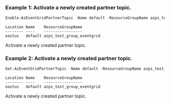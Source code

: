 ### Example 1: Activate a newly created partner topic.
```powershell
Enable-AzEventGridPartnerTopic -Name default -ResourceGroupName azps_test_group_eventgrid
```

```output
Location Name    ResourceGroupName
-------- ----    -----------------
eastus   default azps_test_group_eventgrid
```

Activate a newly created partner topic.

### Example 2: Activate a newly created partner topic.
```powershell
Get-AzEventGridPartnerTopic -Name default -ResourceGroupName azps_test_group_eventgrid | Enable-AzEventGridPartnerTopic
```

```output
Location Name    ResourceGroupName
-------- ----    -----------------
eastus   default azps_test_group_eventgrid
```

Activate a newly created partner topic.